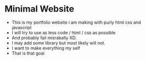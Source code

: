 # Minimal Website
- This is my portfolio website i am making with purly html css and javascript
- I will try to use as less code / html / css as possible
- And probably fail misrabally XD.
- I may add some library but most likely will not.
- I want to make everything my self
- That is that goal
